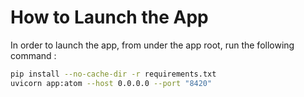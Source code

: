 # How to Launch the App

In order to launch the app, from under the app root, run the following command : 
```bash
pip install --no-cache-dir -r requirements.txt
uvicorn app:atom --host 0.0.0.0 --port "8420"
```